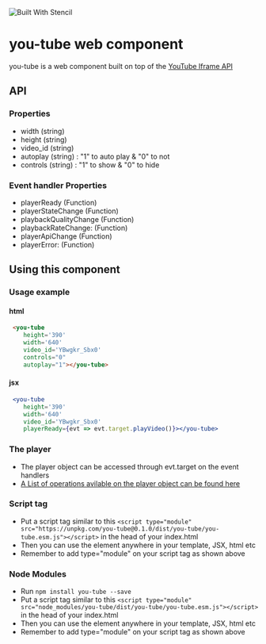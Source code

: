 ![Built With Stencil](https://img.shields.io/badge/-Built%20With%20Stencil-16161d.svg?logo=data%3Aimage%2Fsvg%2Bxml%3Bbase64%2CPD94bWwgdmVyc2lvbj0iMS4wIiBlbmNvZGluZz0idXRmLTgiPz4KPCEtLSBHZW5lcmF0b3I6IEFkb2JlIElsbHVzdHJhdG9yIDE5LjIuMSwgU1ZHIEV4cG9ydCBQbHVnLUluIC4gU1ZHIFZlcnNpb246IDYuMDAgQnVpbGQgMCkgIC0tPgo8c3ZnIHZlcnNpb249IjEuMSIgaWQ9IkxheWVyXzEiIHhtbG5zPSJodHRwOi8vd3d3LnczLm9yZy8yMDAwL3N2ZyIgeG1sbnM6eGxpbms9Imh0dHA6Ly93d3cudzMub3JnLzE5OTkveGxpbmsiIHg9IjBweCIgeT0iMHB4IgoJIHZpZXdCb3g9IjAgMCA1MTIgNTEyIiBzdHlsZT0iZW5hYmxlLWJhY2tncm91bmQ6bmV3IDAgMCA1MTIgNTEyOyIgeG1sOnNwYWNlPSJwcmVzZXJ2ZSI%2BCjxzdHlsZSB0eXBlPSJ0ZXh0L2NzcyI%2BCgkuc3Qwe2ZpbGw6I0ZGRkZGRjt9Cjwvc3R5bGU%2BCjxwYXRoIGNsYXNzPSJzdDAiIGQ9Ik00MjQuNywzNzMuOWMwLDM3LjYtNTUuMSw2OC42LTkyLjcsNjguNkgxODAuNGMtMzcuOSwwLTkyLjctMzAuNy05Mi43LTY4LjZ2LTMuNmgzMzYuOVYzNzMuOXoiLz4KPHBhdGggY2xhc3M9InN0MCIgZD0iTTQyNC43LDI5Mi4xSDE4MC40Yy0zNy42LDAtOTIuNy0zMS05Mi43LTY4LjZ2LTMuNkgzMzJjMzcuNiwwLDkyLjcsMzEsOTIuNyw2OC42VjI5Mi4xeiIvPgo8cGF0aCBjbGFzcz0ic3QwIiBkPSJNNDI0LjcsMTQxLjdIODcuN3YtMy42YzAtMzcuNiw1NC44LTY4LjYsOTIuNy02OC42SDMzMmMzNy45LDAsOTIuNywzMC43LDkyLjcsNjguNlYxNDEuN3oiLz4KPC9zdmc%2BCg%3D%3D&colorA=16161d&style=flat-square)

# you-tube web component

you-tube is a web component built on top of the [YouTube Iframe API](https://developers.google.com/youtube/iframe_api_reference)

## API

### Properties
 - width (string) 
 - height (string) 
 - video_id (string) 
 - autoplay (string) : "1" to auto play & "0" to not
 - controls (string) : "1" to show & "0" to hide

### Event handler Properties
 - playerReady (Function) 
 - playerStateChange (Function) 
 - playbackQualityChange (Function)
 - playbackRateChange: (Function) 
 - playerApiChange (Function)
 - playerError: (Function)
 
## Using this component

### Usage example

#### html
```html
 <you-tube  
    height='390' 
    width='640'
    video_id='YBwgkr_Sbx0'
    controls="0"
    autoplay="1"></you-tube>
```

#### jsx
```jsx
 <you-tube  
    height='390' 
    width='640'
    video_id='YBwgkr_Sbx0'
    playerReady={evt => evt.target.playVideo()}></you-tube>
```

### The player
- The player object can be accessed through evt.target on the event handlers 
- [A List  of operations avilable on the player object can be found here](https://developers.google.com/youtube/iframe_api_reference#Operations)

### Script tag

- Put a script tag similar to this `<script type="module" src="https://unpkg.com/you-tube@0.1.0/dist/you-tube/you-tube.esm.js"></script>` in the head of your index.html
- Then you can use the element anywhere in your template, JSX, html etc
- Remember to add type="module" on your script tag as shown above

### Node Modules

- Run `npm install you-tube --save`
- Put a script tag similar to this `<script type="module" src="node_modules/you-tube/dist/you-tube/you-tube.esm.js"></script>` in the head of your index.html
- Then you can use the element anywhere in your template, JSX, html etc
- Remember to add type="module" on your script tag as shown above
